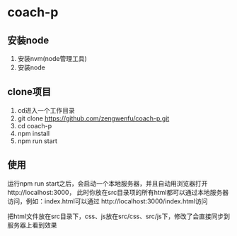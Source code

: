 # coach-p
## 安装node
1. 安装nvm(node管理工具)
2. 安装node
## clone项目
1. cd进入一个工作目录
2. git clone https://github.com/zengwenfu/coach-p.git
3. cd coach-p
4. npm install
5. npm run start
## 使用
运行npm run start之后，会启动一个本地服务器，并且自动用浏览器打开http://localhost:3000，
此时你放在src目录项的所有html都可以通过本地服务器访问，例如：index.html可以通过
http://localhost:3000/index.html访问

把html文件放在src目录下，css、js放在src/css、src/js下，修改了会直接同步到服务器上看到效果
